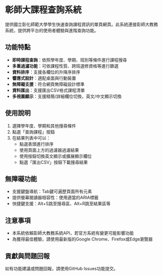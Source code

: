# 彰師大課程查詢系統

提供國立彰化師範大學學生快速查詢課程資訊的單頁網頁。此系統連接彰師大教務系統，提供跨平台的使用者體驗與進階查詢功能。

## 功能特點

- **即時課程查詢**：依照學年度、學期、班別等條件進行課程搜尋
- **多重過濾功能**：可依課程性質、跨班選修資格等進行篩選
- **資料排序**：支援各欄位的升降序排序
- **響應式設計**：適配桌面與行動裝置
- **無障礙支援**：符合網頁無障礙設計標準
- **資料匯出**：支援匯出CSV格式課程清單
- **多視圖顯示**：支援精簡/詳細欄位切換，英文/中文顯示切換

## 使用說明

1. 選擇學年度、學期和其他搜尋條件
2. 點選「查詢課程」按鈕
3. 在結果列表中可以：
   - 點選表頭進行排序
   - 使用頁面上方的過濾器過濾結果
   - 使用按鈕切換英文顯示或擴展顯示欄位
   - 點選「匯出CSV」按鈕下載搜尋結果

## 無障礙功能

- 支援鍵盤導航：Tab鍵可遍歷頁面所有元素
- 提供螢幕閱讀器相容性：使用適當的ARIA標籤
- 快捷鍵支援：Alt+S跳至搜尋區、Alt+R跳至結果區等

## 注意事項

- 本系統依賴彰師大教務系統API，若官方系統有變更可能影響功能
- 為獲得最佳體驗，請使用最新版的Google Chrome、Firefox或Edge瀏覽器

## 貢獻與問題回報

如有功能建議或問題回報，請使用GitHub Issues功能提交。
